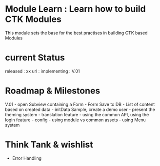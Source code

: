 Module Learn : Learn how to build CTK Modules
===========
This module sets the base for the best practises in building CTK based Modules

current Status 
===========
released : xx
url : 
implementing : V.01


Roadmap & Milestones
===========
V.01
	- open Subview containing a Form 
	- Form Save to DB
	- List of content based on created data
	- initData Sample, create a demo user
	- present the theming system
	- translation feature
	- using the common API, using the login feature 
	- config 
	- using module vs common assets 
	- using Menu system

Think Tank & wishlist
===========
- Error Handling
